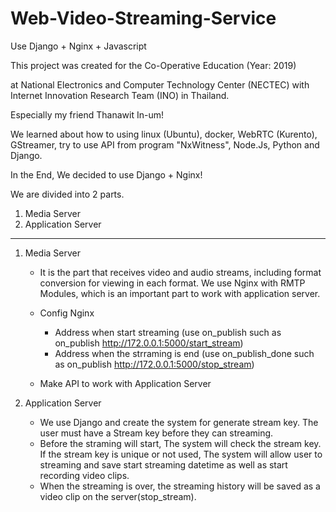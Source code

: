 # Web-Video-Streaming-Service
Use Django + Nginx + Javascript

This project was created for the Co-Operative Education (Year: 2019)

at National Electronics and Computer Technology Center (NECTEC)
with Internet Innovation Research Team (INO) in Thailand.

Especially my friend Thanawit In-um!

We learned about how to using linux (Ubuntu), docker, WebRTC (Kurento), GStreamer, try to use API from program "NxWitness", Node.Js, Python and Django.

In the End, We decided to use Django + Nginx!

We are divided into 2 parts.
1. Media Server 
2. Application Server

-----------------------------------------------------------------------------------------------------------------------------------------------------------
1. Media Server 
    - It is the part that receives video and audio streams, including format conversion for viewing in each format.
    We use Nginx with RMTP Modules, which is an important part to work with application server.

    - Config Nginx 
      - Address when start streaming (use on_publish such as on_publish http://172.0.0.1:5000/start_stream)
      - Address when the strraming is end (use on_publish_done such as on_publish http://172.0.0.1:5000/stop_stream)

    - Make API to work with Application Server
    

2. Application Server
    - We use Django and create the system for generate stream key. The user must have a Stream key before they can streaming.
    - Before the straming will start, The system will check the stream key.
    If the stream key is unique or not used, The system will allow user to streaming and save start streaming datetime as well as start recording video clips.
    - When the streaming is over, the streaming history will be saved as a video clip on the server(stop_stream).


